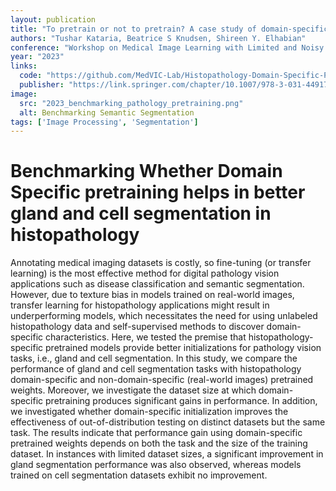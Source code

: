 ```yaml
---
layout: publication
title: "To pretrain or not to pretrain? A case study of domain-specific pretraining for semantic segmentation in histopathology"
authors: "Tushar Kataria, Beatrice S Knudsen, Shireen Y. Elhabian"
conference: "Workshop on Medical Image Learning with Limited and Noisy Data"
year: "2023"
links: 
  code: "https://github.com/MedVIC-Lab/Histopathology-Domain-Specific-Pretraining"
  publisher: "https://link.springer.com/chapter/10.1007/978-3-031-44917-8_24"
image:
  src: "2023_benchmarking_pathology_pretraining.png"
  alt: Benchmarking Semantic Segmentation
tags: ['Image Processing', 'Segmentation']
---
```


# Benchmarking Whether Domain Specific pretraining helps in better gland and cell segmentation in histopathology

Annotating medical imaging datasets is costly, so fine-tuning (or transfer learning) is the most effective method for digital pathology vision applications such as disease classification and semantic segmentation. However, due to texture bias in models trained on real-world images, transfer learning for histopathology applications might result in underperforming models, which necessitates the need for using unlabeled histopathology data and self-supervised methods to discover domain-specific characteristics. Here, we tested the premise that histopathology-specific pretrained models provide better initializations for pathology vision tasks, i.e., gland and cell segmentation. In this study, we compare the performance of gland and cell segmentation tasks with histopathology domain-specific and non-domain-specific (real-world images) pretrained weights. Moreover, we investigate the dataset size at which domain-specific pretraining produces significant gains in performance. In addition, we investigated whether domain-specific initialization improves the effectiveness of out-of-distribution testing on distinct datasets but the same task. The results indicate that performance gain using domain-specific pretrained weights depends on both the task and the size of the training dataset. In instances with limited dataset sizes, a significant improvement in gland segmentation performance was also observed, whereas models trained on cell segmentation datasets exhibit no improvement.
